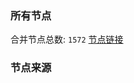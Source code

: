 ### 所有节点
合并节点总数: `1572`
[节点链接](https://raw.githubusercontent.com/rzhy1/11/master/sub/sub_merge_base64.txt)

### 节点来源